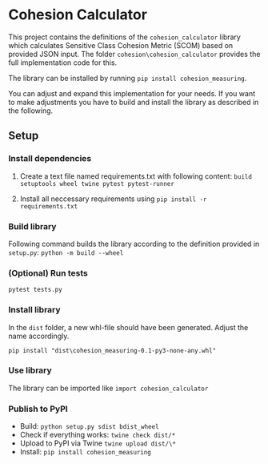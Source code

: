 # Cohesion Calculator

This project contains the definitions of the `cohesion_calculator` library which calculates Sensitive Class Cohesion Metric (SCOM) based on provided JSON input. The folder `cohesion\cohesion_calculator` provides the full implementation code for this.

The library can be installed by running `pip install cohesion_measuring`.

You can adjust and expand this implementation for your needs. If you want to make adjustments you have to build and install the library as described in the following.

## Setup

### Install dependencies

1. Create a text file named requirements.txt with following content: `build  setuptools wheel twine pytest pytest-runner`

2. Install all neccessary requirements using `pip install -r requirements.txt`

### Build library

Following command builds the library according to the definition provided in `setup.py`: `python -m build --wheel`

### (Optional) Run tests

`pytest tests.py`

### Install library

In the `dist` folder, a new whl-file should have been generated. Adjust the name accordingly.

`pip install "dist\cohesion_measuring-0.1-py3-none-any.whl"`

### Use library

The library can be imported like `import cohesion_calculator`

### Publish to PyPI

- Build: `python setup.py sdist bdist_wheel`
- Check if everything works: `twine check dist/*`
- Upload to PyPI via Twine `twine upload dist/\*`
- Install: `pip install cohesion_measuring`
